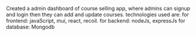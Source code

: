 Created a admin dashboard of course selling app, where admins can signup and login then they can add and update courses.
technologies used are:
for frontend: javaScript, mui, react, recoil.
for backend: nodeJs, expressJs
for database: Mongodb
